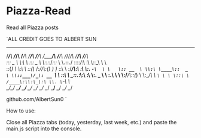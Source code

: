 # Piazza-Read
Read all Piazza posts


`ALL CREDIT GOES TO ALBERT SUN

 ________   __        _______   ______   ______   _________   ______   __  __   ___   __      
/_______/\ /_/\     /_______/\ /_____/\ /_____/\ /________/\ /_____/\ /_/\/_/\ /__/\ /__/\    
\::: _  \ \\:\ \    \::: _  \ \\::::_\/_\:::_ \ \\__.::.__\/ \::::_\/_\:\ \:\ \\::\_\\  \ \   
 \::(_)  \ \\:\ \    \::(_)  \/_\:\/___/\\:(_) ) )_ \::\ \    \:\/___/\\:\ \:\ \\:. `-\  \ \  
  \:: __  \ \\:\ \____\::  _  \ \\::___\/_\: __ `\ \ \::\ \    \_::._\:\\:\ \:\ \\:. _    \ \ 
   \:.\ \  \ \\:\/___/\\::(_)  \ \\:\____/\\ \ `\ \ \ \::\ \     /____\:\\:\_\:\ \\. \`-\  \ \
    \__\/\__\/ \_____\/ \_______\/ \_____\/ \_\/ \_\/  \__\/     \_____\/ \_____\/ \__\/ \__\/
                                                                                              
                                                                                              
                                                                                             
                                                                                            
  github.com/AlbertSun0
`

How to use:

Close all Piazza tabs (today, yesterday, last week, etc.) and paste the main.js script into the console.
